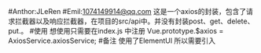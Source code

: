 #Anthor:JLeRen
#Emil:1074149914@qq.com
这是一个axios的封装，包含了请求拦截器以及响应拦截器，在项目的src/api中。并没有封装post、get、delete、put.。
#使用
想使用只需要在index.js
中注册 Vue.prototype.$axios = AxiosService.axiosService;
#备注
使用了ElementUI 所以需要引入
